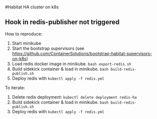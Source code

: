 #Habitat HA cluster on k8s

## Hook in redis-publisher not triggered
How to reproduce:

1. Start minikube
2. Start the bootstrap supervisors (see https://github.com/ContainerSolutions/bootstrap-habitat-supervisors-on-k8s)
3. Load redis docker image in minikube. `bash export-redis.sh`
4. Build sidekick container & load in minikube. `bash build-redis-publish.sh`
5. Deploy redis with `kubectl apply -f redis.yml`

To iterate:
1. Delete redis deployment: `kubectl delete deployment redis-ha`
2. Build sidekick container & load in minikube. `bash build-redis-publish.sh`
3. Deploy redis with `kubectl apply -f redis.yml`
